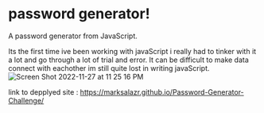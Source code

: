 # password generator!
A password generator from JavaScript.

Its the first time ive been working with javaScript i really had to tinker with it a lot and go through a lot of trial and error.
It can be difficult to make data connect with eachother im still quite lost in writing javaScript.
![Screen Shot 2022-11-27 at 11 25 16 PM](https://user-images.githubusercontent.com/105082689/204208380-65ef751b-c880-4474-bf88-d1ebea859486.png)

link to depplyed site : https://marksalazr.github.io/Password-Generator-Challenge/
